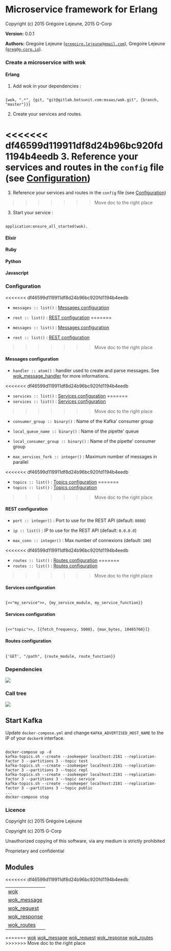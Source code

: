 

# Microservice framework for Erlang #

Copyright (c) 2015 Grégoire Lejeune, 2015 G-Corp

__Version:__ 0.0.1

__Authors:__ Gregoire Lejeune ([`gregoire.lejeune@gmail.com`](mailto:gregoire.lejeune@gmail.com)), Gregoire Lejeune ([`greg@g-corp.io`](mailto:greg@g-corp.io)).



### Create a microservice with wok ###


#### Erlang ####

1. Add wok in your dependencies :

```

{wok, ".*", {git, "git@gitlab.botsunit.com:msaas/wok.git", {branch, "master"}}}

```

2. Create your services and routes.

<<<<<<< df46599d119911df8d24b96bc920fd1194b4eedb
3. Reference your services and routes in the `config` file (see [Configuration](https://gitlab.botsunit.com/msaas/wok/tree/kafka-0.9/doc/README.md#conf))
=======
3. Reference your services and routes in the `config` file (see [Configuration](https://gitlab.botsunit.com/msaas/wok/tree/rewrite-http-params/doc/README.md#conf))
>>>>>>> Move doc to the right place

3. Start your service :

```

application:ensure_all_started(wok).

```


#### Elixir ####


#### Ruby ####


#### Python ####


#### Javascript ####
<a name="conf"></a>

### Configuration ###

<<<<<<< df46599d119911df8d24b96bc920fd1194b4eedb
* `messages :: list()` : [Messages configuration](https://gitlab.botsunit.com/msaas/wok/tree/kafka-0.9/doc/README.md#messages_conf)

* `rest :: list()` : [REST configuration](https://gitlab.botsunit.com/msaas/wok/tree/kafka-0.9/doc/README.md#rest_conf)
=======
* `messages :: list()` : [Messages configuration](https://gitlab.botsunit.com/msaas/wok/tree/rewrite-http-params/doc/README.md#messages_conf)

* `rest :: list()` : [REST configuration](https://gitlab.botsunit.com/msaas/wok/tree/rewrite-http-params/doc/README.md#rest_conf)
>>>>>>> Move doc to the right place

<a name="messages_conf"></a>

#### Messages configuration ####

* `handler :: atom()` : handler used to create and parse messages. See [wok_message_handler](https://gitlab.botsunit.com/msaas/wok_message_handler) for more informations.

<<<<<<< df46599d119911df8d24b96bc920fd1194b4eedb
* `services :: list()` : [Services configuration](https://gitlab.botsunit.com/msaas/wok/tree/kafka-0.9/doc/README.md#services_conf)
=======
* `services :: list()` : [Services configuration](https://gitlab.botsunit.com/msaas/wok/tree/rewrite-http-params/doc/README.md#services_conf)
>>>>>>> Move doc to the right place

* `consumer_group :: binary()` : Name of the Kafka' consumer group

* `local_queue_name :: binary()` : Name of the pipette' queue

* `local_consumer_group :: binary()` : Name of the pipette' consumer group

* `max_services_fork :: integer()` : Maximum number of messages in parallel

<<<<<<< df46599d119911df8d24b96bc920fd1194b4eedb
* `topics :: list()` : [Topics configuration](https://gitlab.botsunit.com/msaas/wok/tree/kafka-0.9/doc/README.md#topic_conf)
=======
* `topics :: list()` : [Topics configuration](https://gitlab.botsunit.com/msaas/wok/tree/rewrite-http-params/doc/README.md#topic_conf)
>>>>>>> Move doc to the right place

<a name="rest_conf"></a>

#### REST configuration ####

* `port :: integer()` : Port to use for the REST API (default: `8080`)

* `ip :: list()` : IP to use for the REST API (default: `0.0.0.0`)

* `max_conn :: integer()` : Max number of  connexions (default: `100`)

<<<<<<< df46599d119911df8d24b96bc920fd1194b4eedb
* `routes :: list()` : [Routes configuration](https://gitlab.botsunit.com/msaas/wok/tree/kafka-0.9/doc/README.md#routes_conf)
=======
* `routes :: list()` : [Routes configuration](https://gitlab.botsunit.com/msaas/wok/tree/rewrite-http-params/doc/README.md#routes_conf)
>>>>>>> Move doc to the right place

<a name="services_conf"></a>

#### Services configuration ####

```

{<<"my_service">>, {my_service_module, my_service_function}}

```
<a name="topics_conf"></a>

#### Services configuration ####

```

{<<"topic">>, [{fetch_frequency, 5000}, {max_bytes, 10485760}]}

```
<a name="routes_conf"></a>

#### Routes configuration ####

```

{'GET', "/path", {route_module, route_function}}

```


### Dependencies ###

![](images/wok.deps.png)


### Call tree ###

![](images/wok.call.png)


## Start Kafka ##

Update `docker-compose.yml` and change `KAFKA_ADVERTISED_HOST_NAME` to the IP of your `docker0` interface.

```

docker-compose up -d
kafka-topics.sh --create --zookeeper localhost:2181 --replication-factor 3 --partitions 3 --topic test
kafka-topics.sh --create --zookeeper localhost:2181 --replication-factor 3 --partitions 3 --topic repl
kafka-topics.sh --create --zookeeper localhost:2181 --replication-factor 3 --partitions 3 --topic service
kafka-topics.sh --create --zookeeper localhost:2181 --replication-factor 3 --partitions 3 --topic public
...
docker-compose stop

```


### Licence ###

Copyright (c) 2015 Grégoire Lejeune

Copyright (c) 2015 G-Corp

Unauthorized copying of this software, via any medium is strictly prohibited

Proprietary and confidential


## Modules ##


<table width="100%" border="0" summary="list of modules">
<<<<<<< df46599d119911df8d24b96bc920fd1194b4eedb
<tr><td><a href="https://gitlab.botsunit.com/msaas/wok/tree/kafka-0.9/doc/wok.md" class="module">wok</a></td></tr>
<tr><td><a href="https://gitlab.botsunit.com/msaas/wok/tree/kafka-0.9/doc/wok_message.md" class="module">wok_message</a></td></tr>
<tr><td><a href="https://gitlab.botsunit.com/msaas/wok/tree/kafka-0.9/doc/wok_request.md" class="module">wok_request</a></td></tr>
<tr><td><a href="https://gitlab.botsunit.com/msaas/wok/tree/kafka-0.9/doc/wok_response.md" class="module">wok_response</a></td></tr>
<tr><td><a href="https://gitlab.botsunit.com/msaas/wok/tree/kafka-0.9/doc/wok_routes.md" class="module">wok_routes</a></td></tr></table>
=======
<tr><td><a href="https://gitlab.botsunit.com/msaas/wok/tree/rewrite-http-params/doc/wok.md" class="module">wok</a></td></tr>
<tr><td><a href="https://gitlab.botsunit.com/msaas/wok/tree/rewrite-http-params/doc/wok_message.md" class="module">wok_message</a></td></tr>
<tr><td><a href="https://gitlab.botsunit.com/msaas/wok/tree/rewrite-http-params/doc/wok_request.md" class="module">wok_request</a></td></tr>
<tr><td><a href="https://gitlab.botsunit.com/msaas/wok/tree/rewrite-http-params/doc/wok_response.md" class="module">wok_response</a></td></tr>
<tr><td><a href="https://gitlab.botsunit.com/msaas/wok/tree/rewrite-http-params/doc/wok_routes.md" class="module">wok_routes</a></td></tr></table>
>>>>>>> Move doc to the right place

